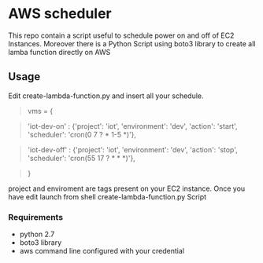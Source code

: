 # AWS scheduler

This repo contain a script useful to schedule power on and off of EC2 Instances.
Moreover there is a Python Script using boto3 library to create all lamba function directly on AWS

## Usage
Edit create-lambda-function.py and insert all your schedule.

>vms = {

>'iot-dev-on' : {'project': 'iot', 'environment': 'dev', 'action': 'start', 'scheduler': 'cron(0 7 ? * 1-5 *)'},

>'iot-dev-off' : {'project': 'iot', 'environment': 'dev', 'action': 'stop', 'scheduler': 'cron(55 17 ? * * *)'},

>}

project and enviroment are tags present on your EC2 instance.
Once you have edit launch from shell create-lambda-function.py Script

### Requirements
- python 2.7
- boto3 library
- aws command line configured with your credential
